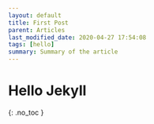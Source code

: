 ```yaml
---
layout: default
title: First Post
parent: Articles
last_modified_date: 2020-04-27 17:54:08
tags: [hello]
summary: Summary of the article
---
```


# Hello Jekyll
{: .no_toc }

